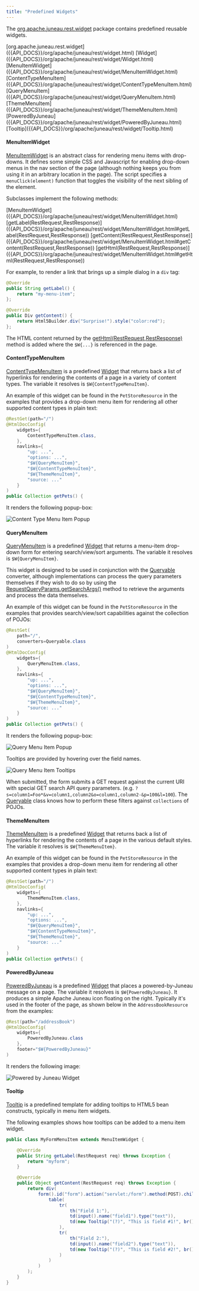 ```yaml
---
title: "Predefined Widgets"
---
```


The [org.apache.juneau.rest.widget]({{API_DOCS}}/org/apache/juneau/rest/widget.html) package contains predefined reusable widgets.

<tree>
<node-0><java-package>[org.apache.juneau.rest.widget]({{API_DOCS}}/org/apache/juneau/rest/widget.html)</java-package></node-0>
<node-1><javac-class>[Widget]({{API_DOCS}}/org/apache/juneau/rest/widget/Widget.html)</javac-class> <javac-class>[MenuItemWidget]({{API_DOCS}}/org/apache/juneau/rest/widget/MenuItemWidget.html)</javac-class> <javac-class>[ContentTypeMenuItem]({{API_DOCS}}/org/apache/juneau/rest/widget/ContentTypeMenuItem.html)</javac-class> <javac-class>[QueryMenuItem]({{API_DOCS}}/org/apache/juneau/rest/widget/QueryMenuItem.html)</javac-class> <javac-class>[ThemeMenuItem]({{API_DOCS}}/org/apache/juneau/rest/widget/ThemeMenuItem.html)</javac-class> <javac-class>[PoweredByJuneau]({{API_DOCS}}/org/apache/juneau/rest/widget/PoweredByJuneau.html)</javac-class> <javac-class>[Tooltip]({{API_DOCS}}/org/apache/juneau/rest/widget/Tooltip.html)</javac-class></node-1>
</tree>

#### MenuItemWidget

[MenuItemWidget]({{API_DOCS}}/org/apache/juneau/rest/widget/MenuItemWidget.html) is an abstract class for rendering menu
items with drop-downs.
It defines some simple CSS and Javascript for enabling drop-down menus in the nav section of the page (although nothing
keeps you from using it in an arbitrary location in the page).
The script specifies a `menuClick(element)` function that toggles the visibility of the next sibling of the element.

Subclasses implement the following methods:

<tree>
<node-0><java-class>[MenuItemWidget]({{API_DOCS}}/org/apache/juneau/rest/widget/MenuItemWidget.html)</java-class></node-0>
<node-1><javac-method>[getLabel(RestRequest,RestResponse)]({{API_DOCS}}/org/apache/juneau/rest/widget/MenuItemWidget.html#getLabel(RestRequest,RestResponse))</javac-method> <javac-method>[getContent(RestRequest,RestResponse)]({{API_DOCS}}/org/apache/juneau/rest/widget/MenuItemWidget.html#getContent(RestRequest,RestResponse))</javac-method> <javac-method>[getHtml(RestRequest,RestResponse)]({{API_DOCS}}/org/apache/juneau/rest/widget/MenuItemWidget.html#getHtml(RestRequest,RestResponse))</javac-method></node-1>
</tree>

For example, to render a link that brings up a simple dialog in a `div` tag:

```java
@Override
public String getLabel() {
    return "my-menu-item";
};

@Override
public Div getContent() {
    return Html5Builder.div("Surprise!").style("color:red");
};
```

The HTML content returned by the [getHtml(RestRequest,RestResponse)]({{API_DOCS}}/org/apache/juneau/rest/widget/MenuItemWidget.html#getHtml(RestRequest,RestResponse)) method is added where the `$W{...}` is referenced in the page.

#### ContentTypeMenuItem

[ContentTypeMenuItem]({{API_DOCS}}/org/apache/juneau/rest/widget/ContentTypeMenuItem.html) is a predefined [Widget]({{API_DOCS}}/org/apache/juneau/rest/widget/Widget.html) that
returns back a list of hyperlinks for rendering the contents of a page in a variety of content types.
The variable it resolves is `$W{ContentTypeMenuItem}`.

An example of this widget can be found in the `PetStoreResource` in the examples that provides a drop-down menu item for
rendering all other supported content types in plain text:

```java
@RestGet(path="/")
@HtmlDocConfig(
    widgets={
        ContentTypeMenuItem.class,
    },
    navlinks={
        "up: ...",
        "options: ...",
        "$W{QueryMenuItem}",
        "$W{ContentTypeMenuItem}",
        "$W{ThemeMenuItem}",
        "source: ..."
    }
)
public Collection getPets() {
```

It renders the following popup-box:

![Content Type Menu Item Popup](/img/doc-files/jrs.HtmlDocAnnotation.PredefinedWidgets.1.png)

#### QueryMenuItem

[QueryMenuItem]({{API_DOCS}}/org/apache/juneau/rest/widget/QueryMenuItem.html) is a predefined [Widget]({{API_DOCS}}/org/apache/juneau/rest/widget/Widget.html) that returns a
menu-item drop-down form for entering search/view/sort arguments.
The variable it resolves is `$W{QueryMenuItem}`.

This widget is designed to be used in conjunction with the [Queryable]({{API_DOCS}}/org/apache/juneau/rest/converter/Queryable.html) converter, although implementations can process the query parameters themselves if they wish to do so by using the [RequestQueryParams.getSearchArgs()]({{API_DOCS}}/org/apache/juneau/rest/httppart/RequestQueryParams.html#getSearchArgs()) method to retrieve the arguments and process the data themselves.

An example of this widget can be found in the `PetStoreResource` in the examples that provides search/view/sort
capabilities against the collection of POJOs:

```java
@RestGet(
    path="/",
    converters=Queryable.class
)
@HtmlDocConfig(
    widgets={
        QueryMenuItem.class,
    },
    navlinks={
        "up: ...",
        "options: ...",
        "$W{QueryMenuItem}",
        "$W{ContentTypeMenuItem}",
        "$W{ThemeMenuItem}",
        "source: ..."
    }
)
public Collection getPets() {
```

It renders the following popup-box:

![Query Menu Item Popup](/img/doc-files/jrs.HtmlDocAnnotation.PredefinedWidgets.2.png)

Tooltips are provided by hovering over the field names.

![Query Menu Item Tooltips](/img/doc-files/jrs.HtmlDocAnnotation.PredefinedWidgets.3.png)

When submitted, the form submits a GET request against the current URI with special GET search API query parameters.
(e.g. `?s=column1=Foo*&v=column1,column2&o=column1,column2-&p=100&l=100`).
The [Queryable]({{API_DOCS}}/org/apache/juneau/rest/converter/Queryable.html) class knows how to perform these filters
against `collections` of POJOs.

#### ThemeMenuItem

[ThemeMenuItem]({{API_DOCS}}/org/apache/juneau/rest/widget/ThemeMenuItem.html) is a predefined [Widget]({{API_DOCS}}/org/apache/juneau/rest/widget/Widget.html) that returns back
a list of hyperlinks for rendering the contents of a page in the various default styles.
The variable it resolves is `$W{ThemeMenuItem}`.

An example of this widget can be found in the `PetStoreResource` in the examples that provides a drop-down menu item for
rendering all other supported content types in plain text:

```java
@RestGet(path="/")
@HtmlDocConfig(
    widgets={
        ThemeMenuItem.class,
    },
    navlinks={
        "up: ...",
        "options: ...",
        "$W{QueryMenuItem}",
        "$W{ContentTypeMenuItem}",
        "$W{ThemeMenuItem}",
        "source: ..."
    }
)
public Collection getPets() {
```

#### PoweredByJuneau

[PoweredByJuneau]({{API_DOCS}}/org/apache/juneau/rest/widget/PoweredByJuneau.html) is a predefined [Widget]({{API_DOCS}}/org/apache/juneau/rest/widget/Widget.html) that places a
powered-by-Juneau message on a page.
The variable it resolves is `$W{PoweredByJuneau}`.
It produces a simple Apache Juneau icon floating on the right.
Typically it's used in the footer of the page, as shown below in the `AddressBookResource` from the examples:

```java
@Rest(path="/addressBook")
@HtmlDocConfig(
    widgets={
        PoweredByJuneau.class
    },
    footer="$W{PoweredByJuneau}"
)
```

It renders the following image:

![Powered by Juneau Widget](/img/doc-files/jrs.HtmlDocAnnotation.PredefinedWidgets.4.png)

#### Tooltip

[Tooltip]({{API_DOCS}}/org/apache/juneau/rest/widget/Tooltip.html) is a predefined template for adding tooltips to HTML5
bean constructs, typically in menu item widgets.

The following examples shows how tooltips can be added to a menu item widget.

```java
public class MyFormMenuItem extends MenuItemWidget {

    @Override
    public String getLabel(RestRequest req) throws Exception {
        return "myform";
    }

    @Override
    public Object getContent(RestRequest req) throws Exception {
        return div(
            form().id("form").action("servlet:/form").method(POST).children(
                table(
                    tr(
                        th("Field 1:"),
                        td(input().name("field1").type("text")),
                        td(new Tooltip("(?)", "This is field #1!", br(), "(e.g. '", code("Foo"), "')"))
                    ),
                    tr(
                        th("Field 2:"),
                        td(input().name("field2").type("text")),
                        td(new Tooltip("(?)", "This is field #2!", br(), "(e.g. '", code("Bar"), "')"))
                    )
                )
            )
        );
    }
}
```
